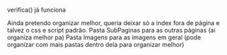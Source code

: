 verifica() já funciona

Ainda pretendo organizar melhor, queria deixar só a index fora de página e talvez o css e script padrão.
Pasta SubPaginas para as outras páginas (ai organiza melhor pa)
Pasta Imagens para as imagens em geral (pode organizar com mais pastas dentro dela para organizar melhor)

